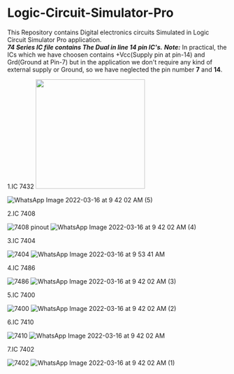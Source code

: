 # Logic-Circuit-Simulator-Pro
This Repository contains Digital electronics circuits Simulated in Logic Circuit Simulator Pro application.          
       ***74 Series IC file contains The Dual in line 14 pin IC's.***
***Note:*** In practical, the ICs which we have choosen contains +Vcc(Supply pin at pin-14) and Grd(Ground at Pin-7) but in the application we don't require any kind of external supply or Ground, so we have neglected the pin number **7** and **14**.

1.IC 7432
<img src="![7432 pinout] https://user-images.githubusercontent.com/85921230/158516197-0f3fefee-4e39-4640-aed7-3163070cb7e6.jpeg" width="250" height="250" />

![WhatsApp Image 2022-03-16 at 9 42 02 AM (5)](https://user-images.githubusercontent.com/85921230/158516266-b997b9f3-ecc2-479f-b376-87d35f45fee4.jpeg)

2.IC 7408 

![7408 pinout](https://user-images.githubusercontent.com/85921230/158516298-2ef3a36f-4d58-49e3-a254-4ab83505ce0a.jpeg)
![WhatsApp Image 2022-03-16 at 9 42 02 AM (4)](https://user-images.githubusercontent.com/85921230/158516320-38cbbe4a-7015-466d-92cc-a672720b2f45.jpeg)

3.IC 7404

![7404](https://user-images.githubusercontent.com/85921230/158516349-af1b7d44-bb1f-4e8d-b274-86f664b96917.jpeg)
![WhatsApp Image 2022-03-16 at 9 53 41 AM](https://user-images.githubusercontent.com/85921230/158516518-484e28f2-0032-4e9b-a4e0-d402fa8b450a.jpeg)

4.IC 7486

![7486](https://user-images.githubusercontent.com/85921230/158516584-12871339-047c-4dcf-a7fa-b7f5ce879bf0.jpeg)
![WhatsApp Image 2022-03-16 at 9 42 02 AM (3)](https://user-images.githubusercontent.com/85921230/158516599-d18bf25b-461e-4d92-8c45-4e41490dfee3.jpeg)


5.IC 7400

![7400](https://user-images.githubusercontent.com/85921230/158516643-29b570a1-ce98-4a51-9f4e-a9cb3e306b3e.jpeg)
![WhatsApp Image 2022-03-16 at 9 42 02 AM (2)](https://user-images.githubusercontent.com/85921230/158516668-066fbd06-ecf4-428b-9dba-ca4a99ff9b9e.jpeg)

6.IC 7410

![7410](https://user-images.githubusercontent.com/85921230/158516682-353ea3aa-f6d9-4819-bfc6-5c1e02cb389a.jpeg)
![WhatsApp Image 2022-03-16 at 9 42 02 AM](https://user-images.githubusercontent.com/85921230/158516702-abfe8f56-fc36-4b7e-8b74-c131a4bd98ca.jpeg)


7.IC 7402

![7402](https://user-images.githubusercontent.com/85921230/158516724-f29a54a3-4c53-4b14-b88e-532cd1282f20.jpeg)
![WhatsApp Image 2022-03-16 at 9 42 02 AM (1)](https://user-images.githubusercontent.com/85921230/158516762-99dd8e63-a942-4e26-884a-66069a0404a3.jpeg)
